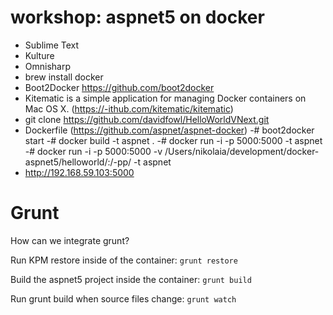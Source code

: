 # workshop: aspnet5 on docker

- Sublime Text
- Kulture
- Omnisharp
- brew install docker
- Boot2Docker https://github.com/boot2docker
- Kitematic is a simple application for managing Docker containers on Mac OS X. (https://-ithub.com/kitematic/kitematic)
- git clone https://github.com/davidfowl/HelloWorldVNext.git
- Dockerfile (https://github.com/aspnet/aspnet-docker)
-# boot2docker start
-# docker build -t aspnet .
-# docker run -i -p 5000:5000 -t aspnet
-# docker run -i -p 5000:5000 -v /Users/nikolaia/development/docker-aspnet5/helloworld/:/-pp/ -t aspnet
- http://192.168.59.103:5000


# Grunt

How can we integrate grunt?

Run KPM restore inside of the container:
```grunt restore```

Build the aspnet5 project inside the container:
```grunt build```

Run grunt build when source files change:
```grunt watch```